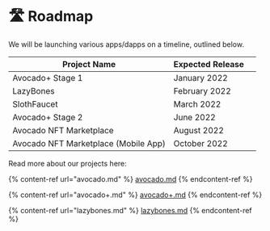 # 🛣 Roadmap

We will be launching various apps/dapps on a timeline, outlined below.

| Project Name                         | Expected Release |   |
| ------------------------------------ | ---------------- | - |
| Avocado+ Stage 1                     | January 2022     |   |
| LazyBones                            | February 2022    |   |
| SlothFaucet                          | March 2022       |   |
| Avocado+ Stage 2                     | June 2022        |   |
| Avocado NFT Marketplace              | August 2022      |   |
| Avocado NFT Marketplace (Mobile App) | October 2022     |   |

Read more about our projects here:

{% content-ref url="avocado.md" %}
[avocado.md](avocado.md)
{% endcontent-ref %}

{% content-ref url="avocado+.md" %}
[avocado+.md](avocado+.md)
{% endcontent-ref %}

{% content-ref url="lazybones.md" %}
[lazybones.md](lazybones.md)
{% endcontent-ref %}

